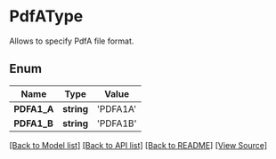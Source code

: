 # PdfAType
Allows to specify PdfA file format.

## Enum
Name | Type | Value
------------ | ------------- | -------------
**PDFA1_A** | **string** | 'PDFA1A'
**PDFA1_B** | **string** | 'PDFA1B'

[[Back to Model list]](../README.md#documentation-for-models) [[Back to API list]](../README.md#documentation-for-api-endpoints) [[Back to README]](../README.md) [[View Source]](../src/Aspose/PDF/Model/PdfAType.php)

